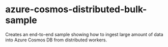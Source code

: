 # azure-cosmos-distributed-bulk-sample
Creates an end-to-end sample showing how to ingest large amount of data into Azure Cosmos DB from distributed workers.

